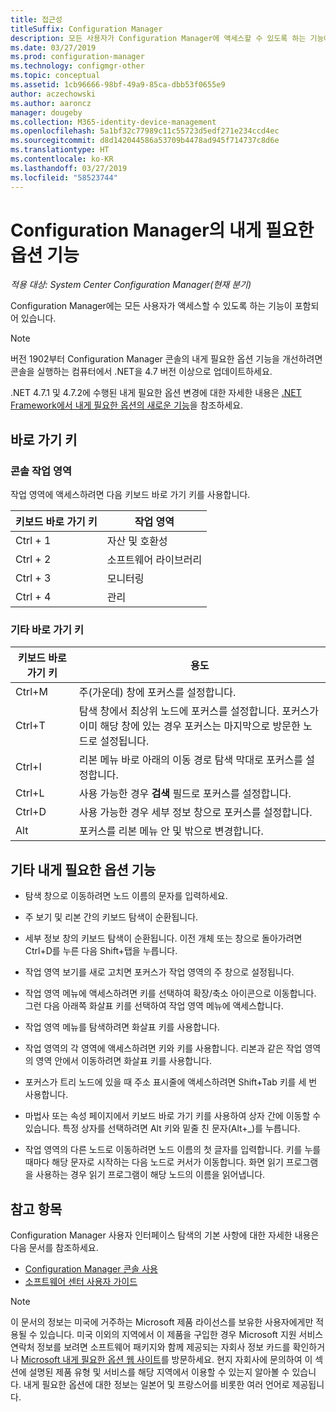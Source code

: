 ```yaml
---
title: 접근성
titleSuffix: Configuration Manager
description: 모든 사용자가 Configuration Manager에 액세스할 수 있도록 하는 기능에 대해 알아봅니다.
ms.date: 03/27/2019
ms.prod: configuration-manager
ms.technology: configmgr-other
ms.topic: conceptual
ms.assetid: 1cb96666-98bf-49a9-85ca-dbb53f0655e9
author: aczechowski
ms.author: aaroncz
manager: dougeby
ms.collection: M365-identity-device-management
ms.openlocfilehash: 5a1bf32c77989c11c55723d5edf271e234ccd4ec
ms.sourcegitcommit: d8d142044586a53709b4478ad945f714737c8d6e
ms.translationtype: HT
ms.contentlocale: ko-KR
ms.lasthandoff: 03/27/2019
ms.locfileid: "58523744"
---
```

# <a name="accessibility-features-in-configuration-manager"></a>Configuration Manager의 내게 필요한 옵션 기능

*적용 대상: System Center Configuration Manager(현재 분기)*


Configuration Manager에는 모든 사용자가 액세스할 수 있도록 하는 기능이 포함되어 있습니다.

> [!Note]  
> 버전 1902부터 Configuration Manager 콘솔의 내게 필요한 옵션 기능을 개선하려면 콘솔을 실행하는 컴퓨터에서 .NET을 4.7 버전 이상으로 업데이트하세요. <!-- SCCMDocs-pr issue #3228 -->  
> 
> .NET 4.7.1 및 4.7.2에 수행된 내게 필요한 옵션 변경에 대한 자세한 내용은 [.NET Framework에서 내게 필요한 옵션의 새로운 기능](https://docs.microsoft.com/dotnet/framework/whats-new/whats-new-in-accessibility)을 참조하세요.  



## <a name="keyboard-shortcuts"></a>바로 가기 키

### <a name="console-workspaces"></a>콘솔 작업 영역

작업 영역에 액세스하려면 다음 키보드 바로 가기 키를 사용합니다.  

|키보드 바로 가기 키| 작업 영역|
|--------|--------|  
|Ctrl + 1| 자산 및 호환성|
|Ctrl + 2|  소프트웨어 라이브러리|
|Ctrl + 3|  모니터링|
|Ctrl + 4|  관리|


### <a name="other-keyboard-shortcuts"></a>기타 바로 가기 키

|키보드 바로 가기 키|  용도|
|--------|--------|  
|Ctrl+M|주(가운데) 창에 포커스를 설정합니다.|
|Ctrl+T|탐색 창에서 최상위 노드에 포커스를 설정합니다. 포커스가 이미 해당 창에 있는 경우 포커스는 마지막으로 방문한 노드로 설정됩니다.|
|Ctrl+I|리본 메뉴 바로 아래의 이동 경로 탐색 막대로 포커스를 설정합니다.|
|Ctrl+L|사용 가능한 경우 **검색** 필드로 포커스를 설정합니다.|
|Ctrl+D|사용 가능한 경우 세부 정보 창으로 포커스를 설정합니다.|
|Alt     |포커스를 리본 메뉴 안 및 밖으로 변경합니다.|



## <a name="other-accessibility-features"></a>기타 내게 필요한 옵션 기능

- 탐색 창으로 이동하려면 노드 이름의 문자를 입력하세요.

- 주 보기 및 리본 간의 키보드 탐색이 순환됩니다.

- 세부 정보 창의 키보드 탐색이 순환됩니다. 이전 개체 또는 창으로 돌아가려면 Ctrl+D를 누른 다음 Shift+탭을 누릅니다.

- 작업 영역 보기를 새로 고치면 포커스가 작업 영역의 주 창으로 설정됩니다.

- 작업 영역 메뉴에 액세스하려면 키를 선택하여 확장/축소 아이콘으로 이동합니다. 그런 다음 아래쪽 화살표 키를 선택하여 작업 영역 메뉴에 액세스합니다.  

- 작업 영역 메뉴를 탐색하려면 화살표 키를 사용합니다.  

- 작업 영역의 각 영역에 액세스하려면  키와  키를 사용합니다. 리본과 같은 작업 영역의 영역 안에서 이동하려면 화살표 키를 사용합니다.  

- 포커스가 트리 노드에 있을 때 주소 표시줄에 액세스하려면 Shift+Tab 키를 세 번 사용합니다.  

- 마법사 또는 속성 페이지에서 키보드 바로 가기 키를 사용하여 상자 간에 이동할 수 있습니다. 특정 상자를 선택하려면 Alt 키와 밑줄 친 문자(Alt+_)를 누릅니다.     

- 작업 영역의 다른 노드로 이동하려면 노드 이름의 첫 글자를 입력합니다. 키를 누를 때마다 해당 문자로 시작하는 다음 노드로 커서가 이동합니다. 화면 읽기 프로그램을 사용하는 경우 읽기 프로그램이 해당 노드의 이름을 읽어냅니다.



## <a name="see-also"></a>참고 항목

Configuration Manager 사용자 인터페이스 탐색의 기본 사항에 대한 자세한 내용은 다음 문서를 참조하세요.
- [Configuration Manager 콘솔 사용](/sccm/core/servers/manage/admin-console)  
- [소프트웨어 센터 사용자 가이드](/sccm/core/understand/software-center)

> [!NOTE]  
> 이 문서의 정보는 미국에 거주하는 Microsoft 제품 라이선스를 보유한 사용자에게만 적용될 수 있습니다. 미국 이외의 지역에서 이 제품을 구입한 경우 Microsoft 지원 서비스 연락처 정보를 보려면 소프트웨어 패키지와 함께 제공되는 자회사 정보 카드를 확인하거나 [Microsoft 내게 필요한 옵션 웹 사이트](https://go.microsoft.com/fwlink/?LinkId=8431)를 방문하세요. 현지 자회사에 문의하여 이 섹션에 설명된 제품 유형 및 서비스를 해당 지역에서 이용할 수 있는지 알아볼 수 있습니다. 내게 필요한 옵션에 대한 정보는 일본어 및 프랑스어를 비롯한 여러 언어로 제공됩니다.  

